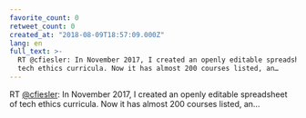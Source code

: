 ```yaml
---
favorite_count: 0
retweet_count: 0
created_at: "2018-08-09T18:57:09.000Z"
lang: en
full_text: >-
  RT @cfiesler: In November 2017, I created an openly editable spreadsheet of
  tech ethics curricula. Now it has almost 200 courses listed, an…
---
```


RT [@cfiesler](https://twitter.com/cfiesler): In November 2017, I created an
openly editable spreadsheet of tech ethics curricula. Now it has almost 200
courses listed, an…
